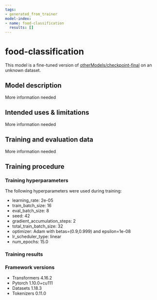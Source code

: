 ```yaml
---
tags:
- generated_from_trainer
model-index:
- name: food-classification
  results: []
---
```


<!-- This model card has been generated automatically according to the information the Trainer had access to. You
should probably proofread and complete it, then remove this comment. -->

# food-classification

This model is a fine-tuned version of [otherModels/checkpoint-final](https://huggingface.co/otherModels/checkpoint-final) on an unknown dataset.

## Model description

More information needed

## Intended uses & limitations

More information needed

## Training and evaluation data

More information needed

## Training procedure

### Training hyperparameters

The following hyperparameters were used during training:
- learning_rate: 2e-05
- train_batch_size: 16
- eval_batch_size: 8
- seed: 42
- gradient_accumulation_steps: 2
- total_train_batch_size: 32
- optimizer: Adam with betas=(0.9,0.999) and epsilon=1e-08
- lr_scheduler_type: linear
- num_epochs: 15.0

### Training results



### Framework versions

- Transformers 4.16.2
- Pytorch 1.10.0+cu111
- Datasets 1.18.3
- Tokenizers 0.11.0
